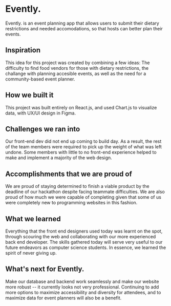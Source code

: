 # Evently.
Evently. is an event planning app that allows users to submit their dietary restrictions and needed accomodations, so that hosts can better plan their events.
## Inspiration
This idea for this project was created by combining a few ideas: The difficulty to find food vendors for those with dietary restrictions, the challange with planning accesible events, as well as the need for a community-based event planner.
## How we built it
This project was built entirely on React.js, and used Chart.js to visualize data, with UX/UI design in Figma.
## Challenges we ran into
Our front-end dev did not end up coming to build day. As a result, the rest of the team members were required to pick up the weight of what was left undone. Some members with little to no front-end experience helped to make and implement a majority of the web design.
## Accomplishments that we are proud of
We are proud of staying determined to finish a viable product by the deadline of our hackathon despite facing teammate difficulties. We are also proud of how much we were capable of completing given that some of us were completely new to programming websites in this fashion.
## What we learned
Everything that the front end designers used today was learnt on the spot, through scouring the web and collaborating with our more experienced back end developer. The skills gathered today will serve very useful to our future endeavors as computer science students. In essence, we learned the spirit of never giving up.
## What's next for Evently.
Make our database and backend work seamlessly and make our website more robust -- it currently looks not very professional. Continuing to add more options to maximize accessibility and diversity for attendees, and to maximize data for event planners will also be a benefit.  
